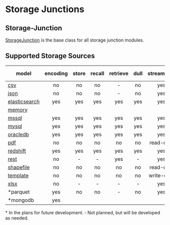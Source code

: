 # Storage Junctions

## Storage-Junction

[StorageJunction](storage-junction.md) is the base class for all storage junction modules.

## Supported Storage Sources

| model         | encoding | store | recall | retrieve | dull  | streamable | key-value | documents | tables |
| ------------- | :------: | :---: | :----: | :------: | :---: | :--------: | :-------: | :-------: | :----: |
| [csv](csv-junction.md)           |   no    |  no   |   no   |    -     |  no   |    yes     |    no     |    no     |  yes   |
| [json](json-junction.md)          |   no    |  no   |   no   |    -     |  no   |    yes     |    no     |    yes    |  yes   |
| [elasticsearch](elasticsearch-junction.md) |   yes    |  yes  |  yes   |   yes    |  yes  |    yes     |    yes    |    yes    |  yes   |
| [memory](memory-junction.md)        |          |       |        |          |       |            |    yes    |    no     |   no   |
| [mssql](mssql-junction.md)         |   yes    |  yes  |  yes   |   yes    |  yes  |    yes     |    no     |     -     |  yes   |
| [mysql](mysql-junction.md)         |   yes    |  yes  |  yes   |   yes    |  yes  |    yes     |    no     |     -     |  yes   |
| [oracledb](oracledb-junction.md)      |   yes    |  yes  |  yes   |   yes    |  yes  |    yes     |    no     |     -     |  yes   |
| [pdf](shapes-junction.md)   |   no    |  no   |  no    |   no     |  no   | read-only  |    no     |    no     |  yes   |
| [redshift](rest-junction.md)      |   yes    |  yes  |  yes   |   yes    |  yes  |    yes     |    no     |     -     |  yes   |
| [rest](rest-junction.md)          |   no    |   -   |   -    |   yes    |   -   |    yes     |     -     |     -     |  yes   |
| [shapefile](shapefile-junction.md)   |   no    |  no   |  no    |   no     |  no   | read-only  |    no     |    no     |  yes   |
| [template](template-junction.md)   |   no    |  no   |  no    |   no     |  no   | write-only  |    no     |    yes     |  no   |
| [xlsx](xlsx-junction.md)  |   no    |   -   |   -    |    -     |   -   |    yes     |    no     |    no     |  yes   |
| \*parquet     |   yes    |  no   |   no   |    -     |  no   |    yes     |    no     |    yes    |  yes   |
| \*mongodb     |   yes    |       |        |          |       |            |    yes    |    yes    |  yes   |

\* In the plans for future development.
&dash; Not planned, but will be developed as needed.
